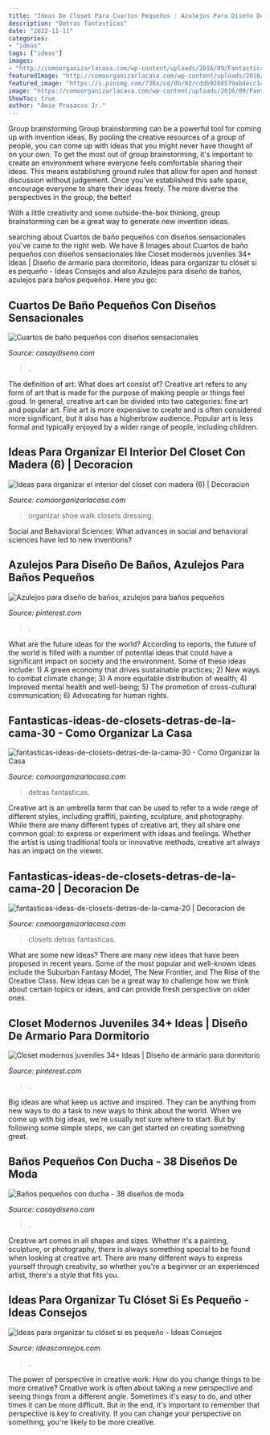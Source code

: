 ```yaml
---
title: "Ideas De Closet Para Cuartos Pequeños : Azulejos Para Diseño De Baños, Azulejos Para Baños Pequeños"
description: "Detras fantasticas"
date: "2022-11-11"
categories:
- "ideas"
tags: ["ideas"]
images:
- "http://comoorganizarlacasa.com/wp-content/uploads/2016/09/Fantasticas-ideas-de-closets-detras-de-la-cama-20.jpg"
featuredImage: "http://comoorganizarlacasa.com/wp-content/uploads/2016/04/Ideas-para-organizar-el-interior-del-closet-con-madera-6.jpg"
featured_image: "https://i.pinimg.com/736x/cd/db/92/cddb9208579ab4ecc14ae583860117f7.jpg"
image: "https://comoorganizarlacasa.com/wp-content/uploads/2016/09/Fantasticas-ideas-de-closets-detras-de-la-cama-30.jpg"
ShowToc: true
author: "Amie Prosacco Jr."
---
```



Group brainstorming
Group brainstorming can be a powerful tool for coming up with invention ideas. By pooling the creative resources of a group of people, you can come up with ideas that you might never have thought of on your own.
To get the most out of group brainstorming, it's important to create an environment where everyone feels comfortable sharing their ideas. This means establishing ground rules that allow for open and honest discussion without judgement. Once you've established this safe space, encourage everyone to share their ideas freely. The more diverse the perspectives in the group, the better!

With a little creativity and some outside-the-box thinking, group brainstorming can be a great way to generate new invention ideas.

	

		
searching about Cuartos de baño pequeños con diseños sensacionales you've came to the right web. We have 8 Images about Cuartos de baño pequeños con diseños sensacionales like Closet modernos juveniles 34+ Ideas | Diseño de armario para dormitorio, Ideas para organizar tu clóset si es pequeño - Ideas Consejos and also Azulejos para diseño de baños, azulejos para baños pequeños. Here you go:
		
    
## Cuartos De Baño Pequeños Con Diseños Sensacionales

<img loading=lazy src="https://casaydiseno.com/wp-content/uploads/2016/06/cuartos-de-bano-pequenos-disenos-espejo-grande.jpg" onerror="this.onerror=null;this.src='https://tse4.mm.bing.net/th?id=OIP.TzIMNgykP5njeWm5E7CEDgHaKA&amp;pid=15.1';" alt="Cuartos de baño pequeños con diseños sensacionales">

_Source: casaydiseno.com_

>. 

	

The definition of art: What does art consist of?
Creative art refers to any form of art that is made for the purpose of making people or things feel good. In general, creative art can be divided into two categories: fine art and popular art. Fine art is more expensive to create and is often considered more significant, but it also has a higherbrow audience. Popular art is less formal and typically enjoyed by a wider range of people, including children.

    
## Ideas Para Organizar El Interior Del Closet Con Madera (6) | Decoracion

<img loading=lazy src="http://comoorganizarlacasa.com/wp-content/uploads/2016/04/Ideas-para-organizar-el-interior-del-closet-con-madera-6.jpg" onerror="this.onerror=null;this.src='https://tse4.mm.bing.net/th?id=OIP.lpfCHRrDxIwtL7Uwor6iMgHaJ4&amp;pid=15.1';" alt="Ideas para organizar el interior del closet con madera (6) | Decoracion">

_Source: comoorganizarlacasa.com_

>organizar shoe walk closets dressing. 

	

Social and Behavioral Sciences: What advances in social and behavioral sciences have led to new inventions?
 

    
## Azulejos Para Diseño De Baños, Azulejos Para Baños Pequeños

<img loading=lazy src="https://i.pinimg.com/736x/cd/db/92/cddb9208579ab4ecc14ae583860117f7.jpg" onerror="this.onerror=null;this.src='https://tse2.mm.bing.net/th?id=OIP.tJfzUQfUekyNp9MXneWvdgHaKi&amp;pid=15.1';" alt="Azulejos para diseño de baños, azulejos para baños pequeños">

_Source: pinterest.com_

>. 

	

What are the future ideas for the world?
According to reports, the future of the world is filled with a number of potential ideas that could have a significant impact on society and the environment. Some of these ideas include: 1) A green economy that drives sustainable practices; 2) New ways to combat climate change; 3) A more equitable distribution of wealth; 4) Improved mental health and well-being; 5) The promotion of cross-cultural communication; 6) Advocating for human rights.

    
## Fantasticas-ideas-de-closets-detras-de-la-cama-30 - Como Organizar La Casa

<img loading=lazy src="https://comoorganizarlacasa.com/wp-content/uploads/2016/09/Fantasticas-ideas-de-closets-detras-de-la-cama-30.jpg" onerror="this.onerror=null;this.src='https://tse4.mm.bing.net/th?id=OIP.zmXnHPLxogXiuSvRKaQnogHaKB&amp;pid=15.1';" alt="fantasticas-ideas-de-closets-detras-de-la-cama-30 - Como Organizar la Casa">

_Source: comoorganizarlacasa.com_

>detras fantasticas. 

	

Creative art is an umbrella term that can be used to refer to a wide range of different styles, including graffiti, painting, sculpture, and photography. While there are many different types of creative art, they all share one common goal: to express or experiment with ideas and feelings. Whether the artist is using traditional tools or innovative methods, creative art always has an impact on the viewer.

    
## Fantasticas-ideas-de-closets-detras-de-la-cama-20 | Decoracion De

<img loading=lazy src="http://comoorganizarlacasa.com/wp-content/uploads/2016/09/Fantasticas-ideas-de-closets-detras-de-la-cama-20.jpg" onerror="this.onerror=null;this.src='https://tse1.mm.bing.net/th?id=OIP.eUiC8wr7gTYSgOvneagt9AHaEK&amp;pid=15.1';" alt="fantasticas-ideas-de-closets-detras-de-la-cama-20 | Decoracion de">

_Source: comoorganizarlacasa.com_

>closets detras fantasticas. 

	

What are some new ideas?
There are many new ideas that have been proposed in recent years. Some of the most popular and well-known ideas include the Suburban Fantasy Model, The New Frontier, and The Rise of the Creative Class. New ideas can be a great way to challenge how we think about certain topics or ideas, and can provide fresh perspective on older ones.

    
## Closet Modernos Juveniles 34+ Ideas | Diseño De Armario Para Dormitorio

<img loading=lazy src="https://i.pinimg.com/736x/29/0e/77/290e7788015da494be5ab62a4d8f7cb0.jpg" onerror="this.onerror=null;this.src='https://tse1.mm.bing.net/th?id=OIP.ItPPRuxXnzdH2TCMxSgu9gAAAA&amp;pid=15.1';" alt="Closet modernos juveniles 34+ Ideas | Diseño de armario para dormitorio">

_Source: pinterest.com_

>. 

	

Big ideas are what keep us active and inspired. They can be anything from new ways to do a task to new ways to think about the world. When we come up with big ideas, we're usually not sure where to start. But by following some simple steps, we can get started on creating something great.

    
## Baños Pequeños Con Ducha - 38 Diseños De Moda

<img loading=lazy src="https://casaydiseno.com/wp-content/uploads/2015/12/diseño-baño-moderno-ducha.jpg" onerror="this.onerror=null;this.src='https://tse2.mm.bing.net/th?id=OIP.peiODeu4on3ls_mEbNNG_AHaJ3&amp;pid=15.1';" alt="Baños pequeños con ducha - 38 diseños de moda">

_Source: casaydiseno.com_

>. 

	

Creative art comes in all shapes and sizes. Whether it's a painting, sculpture, or photography, there is always something special to be found when looking at creative art. There are many different ways to express yourself through creativity, so whether you're a beginner or an experienced artist, there's a style that fits you.

    
## Ideas Para Organizar Tu Clóset Si Es Pequeño - Ideas Consejos

<img loading=lazy src="https://ideasconsejos.com/images/2020/11/Ideas-para-organizar-tu-closet-si-es-pequeno-11.jpg" onerror="this.onerror=null;this.src='https://tse3.mm.bing.net/th?id=OIP.vtSxIF7FO9qxuJzNlQK9hgHaLG&amp;pid=15.1';" alt="Ideas para organizar tu clóset si es pequeño - Ideas Consejos">

_Source: ideasconsejos.com_

>. 

	

The power of perspective in creative work: How do you change things to be more creative?
Creative work is often about taking a new perspective and seeing things from a different angle. Sometimes it's easy to do, and other times it can be more difficult. But in the end, it's important to remember that perspective is key to creativity. If you can change your perspective on something, you're likely to be more creative.

